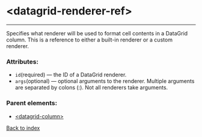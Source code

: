 # \<datagrid-renderer-ref>

---

Specifies what renderer will be used to format cell contents in a DataGrid column. This is a reference to either a built-in renderer or a custom renderer.

### Attributes:
* `id`(required) &mdash; the ID of a DataGrid renderer.
* `args`(optional) &mdash; optional arguments to the renderer. Multiple arguments are separated by colons (:). Not all renderers take arguments.

### Parent elements:
* [\<datagrid-column>](./datagrid-column.md)

[Back to index](./README.md)